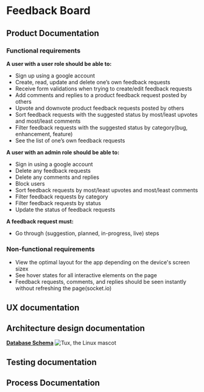 # Feedback Board

## Product Documentation

### Functional requirements

**A user with a user role should be able to:**

- Sign up using a google account
- Create, read, update and delete one’s own feedback requests
- Receive form validations when trying to create/edit feedback requests
- Add comments and replies to a product feedback request posted by others
- Upvote and downvote product feedback requests posted by others
- Sort feedback requests with the suggested status by most/least upvotes and most/least comments
- Filter feedback requests with the suggested status by category(bug, enhancement, feature)
- See the list of one’s own feedback requests<br>

**A user with an admin role should be able to:**

- Sign in using a google account
- Delete any feedback requests
- Delete any comments and replies
- Block users
- Sort feedback requests by most/least upvotes and most/least comments
- Filter feedback requests by category
- Filter feedback requests by status
- Update the status of feedback requests<br>

**A feedback request must:**

- Go through (suggestion, planned, in-progress, live) steps

### Non-functional requirements

- View the optimal layout for the app depending on the device's screen sizex
- See hover states for all interactive elements on the page
- Feedback requests, comments, and replies should be seen instantly without refreshing the page(socket.io)

## UX documentation

## Architecture design documentation
   **[Database Schema](https://dbdiagram.io/d/6265c6761072ae0b6add3070)**
   ![Tux, the Linux mascot](https://dbdiagram.io/embed/6265c6761072ae0b6add3070)
## Testing documentation

## Process Documentation
